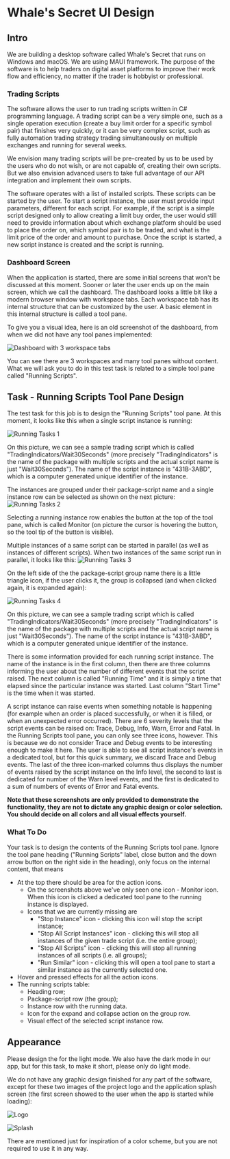 # Whale's Secret UI Design

## Intro
We are building a desktop software called Whale's Secret that runs on Windows and macOS. We are using MAUI framework. The purpose of the software is to help traders on digital asset platforms to improve their work flow and efficiency, no matter if the trader is hobbyist or professional.

### Trading Scripts
The software allows the user to run trading scripts written in C# programming language. A trading script can be a very simple one, such as a single operation execution (create a buy limit order for a specific symbol pair) that finishes very quickly, or it can be very complex script, such as fully automation trading strategy trading simultaneously on multiple exchanges and running for several weeks.

We envision many trading scripts will be pre-created by us to be used by the users who do not wish, or are not capable of, creating their own scripts. But we also envision advanced users to take full advantage of our API integration and implement their own scripts.

The software operates with a list of installed scripts. These scripts can be started by the user. To start a script instance, the user must provide input parameters, different for each script. For example, if the script is a simple script designed only to allow creating a limit buy order, the user would still need to provide information about which exchange platform should be used to place the order on, which symbol pair is to be traded, and what is the limit price of the order and amount to purchase. Once the script is started, a new script instance is created and the script is running.

### Dashboard Screen
When the application is started, there are some initial screens that won't be discussed at this moment. Sooner or later the user ends up on the main screen, which we call the dashboard. The dashboard looks a little bit like a modern browser window with workspace tabs. Each workspace tab has its internal structure that can be customized by the user. A basic element in this internal structure is called a tool pane.

To give you a visual idea, here is an old screenshot of the dashboard, from when we did not have any tool panes implemented:

![Dashboard with 3 workspace tabs](./img/dashboard-3-tabs-list.png)

You can see there are 3 workspaces and many tool panes without content. What we will ask you to do in this test task is related to a simple tool pane called "Running Scripts".

## Task - Running Scripts Tool Pane Design

The test task for this job is to design the "Running Scripts" tool pane. At this moment, it looks like this when a single script instance is running:

![Running Tasks 1](./img/rs-1.png)

On this picture, we can see a sample trading script which is called "TradingIndicators/Wait30Seconds" (more precisely "TradingIndicators" is the name of the package with multiple scripts and the actual script name is just "Wait30Seconds"). The name of the script instance is "431B-3ABD", which is a computer generated unique identifier of the instance.

The instances are grouped under their package-script name and a single instance row can be selected as shown on the next picture:
![Running Tasks 2](./img/rs-2.png)

Selecting a running instance row enables the button at the top of the tool pane, which is called Monitor (on picture the cursor is hovering the button, so the tool tip of the button is visible).

Multiple instances of a same script can be started in parallel (as well as instances of different scripts). When two instances of the same script run in parallel, it looks like this:
![Running Tasks 3](./img/rs-3.png)

On the left side of the the package-script group name there is a little triangle icon, if the user clicks it, the group is collapsed (and when clicked again, it is expanded again):

![Running Tasks 4](./img/rs-4.png)

On this picture, we can see a sample trading script which is called "TradingIndicators/Wait30Seconds" (more precisely "TradingIndicators" is the name of the package with multiple scripts and the actual script name is just "Wait30Seconds"). The name of the script instance is "431B-3ABD", which is a computer generated unique identifier of the instance.

There is some information provided for each running script instance. The name of the instance is in the first column, then there are three columns informing the user about the number of different events that the script raised. The next column is called "Running Time" and it is simply a time that elapsed since the particular instance was started. Last column "Start Time" is the time when it was started.

A script instance can raise events when something notable is happening (for example when an order is placed successfully, or when it is filled, or when an unexpected error occurred). There are 6 severity levels that the script events can be raised on: Trace, Debug, Info, Warn, Error and Fatal. In the Running Scripts tool pane, you can only see three icons, however. This is because we do not consider Trace and Debug events to be interesting enough to make it here. The user is able to see all script instance's events in a dedicated tool, but for this quick summary, we discard Trace and Debug events. The last of the three icon-marked columns thus displays the number of events raised by the script instance on the Info level, the second to last is dedicated for number of the Warn level events, and the first is dedicated to a sum of numbers of events of Error and Fatal events.

**Note that these screenshots are only provided to demonstrate the functionality, they are not to dictate any graphic design or color selection. You should decide on all colors and all visual effects yourself.**


### What To Do

Your task is to design the contents of the Running Scripts tool pane. Ignore the tool pane heading ("Running Scripts" label, close button and the down arrow button on the right side in the heading), only focus on the internal content, that means

* At the top there should be area for the action icons.
  * On the screenshots above we've only seen one icon - Monitor icon. When this icon is clicked a dedicated tool pane to the running instance is displayed.
  * Icons that we are currently missing are
    * "Stop Instance" icon - clicking this icon will stop the script instance;
    * "Stop All Script Instances" icon - clicking this will stop all instances of the given trade script (i.e. the entire group);
    * "Stop All Scripts" icon - clicking this will stop all running instances of all scripts (i.e. all groups);
    * "Run Similar" icon - clicking this will open a tool pane to start a similar instance as the currently selected one.
* Hover and pressed effects for all the action icons.
* The running scripts table:
  * Heading row;
  * Package-script row (the group);
  * Instance row with the running data.
  * Icon for the expand and collapse action on the group row.
  * Visual effect of the selected script instance row.

## Appearance

Please design the for the light mode. We also have the dark mode in our app, but for this task, to make it short, please only do light mode. 

We do not have any graphic design finished for any part of the software, except for these two images of the project logo and the application splash screen (the first screen showed to the user when the app is started while loading):

![Logo](./img/logo.png)

![Splash](./img/splash.jpg)

There are mentioned just for inspiration of a color scheme, but you are not required to use it in any way.
